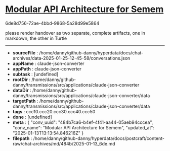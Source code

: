 # [Modular API Architecture for Semem](https://claude.ai/chat/484b7ca6-b4ef-4f41-aa44-05aeb94cccea)

6de8d756-72ae-4bbd-9868-5a28d99e5864

please render handover as two separate, complete artifacts, one in markdown, the other in Turtle

---

* **sourceFile** : /home/danny/github-danny/hyperdata/docs/chat-archives/data-2025-01-25-12-45-58/conversations.json
* **appName** : claude-json-converter
* **appPath** : claude-json-converter
* **subtask** : [undefined]
* **rootDir** : /home/danny/github-danny/transmissions/src/applications/claude-json-converter
* **dataDir** : /home/danny/github-danny/transmissions/src/applications/claude-json-converter/data
* **targetPath** : /home/danny/github-danny/transmissions/src/applications/claude-json-converter/data
* **tags** : ccc10.ccc20.ccc30.ccc40.ccc50
* **done** : [undefined]
* **meta** : {
  "conv_uuid": "484b7ca6-b4ef-4f41-aa44-05aeb94cccea",
  "conv_name": "Modular API Architecture for Semem",
  "updated_at": "2025-01-13T13:13:54.846216Z"
}
* **filepath** : /home/danny/github-danny/hyperdata/docs/postcraft/content-raw/chat-archives/md/484b/2025-01-13_6de.md